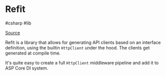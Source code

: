 # Refit
#csharp #lib 

[Source](https://github.com/reactiveui/refit)

Refit is a library that allows for generating API clients based on an interface definition, using the builtin `HttpClient` under the hood. The clients get generated at compile time.

It's quite easy to create a full `HttpClient` middleware pipeline and add it to ASP Core DI system.